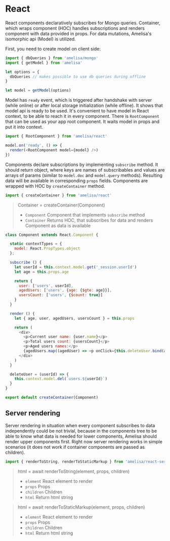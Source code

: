 # React

React components declaratively subscribes for Mongo queries. Container, which wraps component (HOC) handles subscriptions and renders component with data provided in props. For data mutations, Amelisa's isomorphic api (Model) is utilized.

First, you need to create model on client side:

```js
import { dbQueries } from 'amelisa/mongo'
import { getModel } from 'amelisa'

let options = {
  dbQueries // makes possible to use db queries during offline
}

let model = getModel(options)
```

Model has `ready` event, which is triggered after handshake with server (while online) or after local storage initialization (while offline). It shows that model api is ready to be used.
It's convenient to have model in React context, to be able to reach it in every component. There is `RootComponent` that can be used as your app root component. It waits model in props and put it into context.

```js
import { RootComponent } from 'amelisa/react'

model.on('ready', () => {
  render(<RootComponent model={model} />)
})
```

Components declare subscriptions by implementing `subscribe` method. It should return object, where keys are names of subscribables and values are arrays of params (similar to `model.doc` and `model.query` methods). Resulting data will be available in corresponding `props` fields.
Components are wrapped with HOC by `createContainer` method.

```js
import { createContainer } from 'amelisa/react'
```

> Container = createContainer(Component)
> * `Component` Component that implements `subscribe` method
> * `Container` Returns HOC, that subscribes for data and renders Component as data is available

```js
class Component extends React.Component {

  static contextTypes = {
    model: React.PropTypes.object
  };

  subscribe () {
    let userId = this.context.model.get('_session.userId')
    let age = this.props.age

    return {
      user: ['users', userId],
      agedUsers: ['users', {age: {$gte: age}}],
      usersCount: ['users', {$count: true}]
    }
  }

  render () {
    let { age, user, agedUsers, usersCount } = this.props

    return (
      <div>
        <p>Current user name: {user.name}</p>
        <p>Total users count: {usersCount}</p>
        <p>Aged users names:</p>
        {agedUsers.map((agedUser) => <p onClick={this.deleteUser.bind(agedUser._id)}>{agedUser.name}</p>)}
      </div>
    )
  }

  deleteUser = (userId) => {
    this.context.model.del(`users.${userId}`)
  }
}

export default createContainer(Component)
```

## Server rendering

Server rendering in situation when every component subscribes to data independently could be not trivial, because in the components tree to be able to know what data is needed for lower components, Amelisa should render upper components first. Right now server rendering works in simple scenarios (it does not work if container components are passed as children).

```js
import { renderToString, renderToStaticMarkup } from 'amelisa/react-server'
```

> html = await renderToString(element, props, children)
> * `element` React element to render
> * `props` Props
> * `children` Children
> * `html` Return html string

> html = await renderToStaticMarkup(element, props, children)
> * `element` React element to render
> * `props` Props
> * `children` Children
> * `html` Return html string
